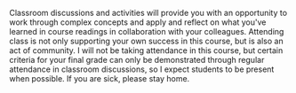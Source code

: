 Classroom discussions and activities will provide you with an opportunity to work through complex concepts and apply and reflect on what you've learned in course readings in collaboration with your colleagues. Attending class is not only supporting your own success in this course, but is also an act of community. I will not be taking attendance in this course, but certain criteria for your final grade can only be demonstrated through regular attendance in classroom discussions, so I expect students to be present when possible. If you are sick, please stay home.